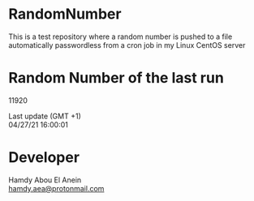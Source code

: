 # RandomNumber    
This is a test repository where a random number is pushed to a file automatically passwordless from a cron job in my Linux CentOS server    
# Random Number of the last run   
11920
      
Last update (GMT +1)    
04/27/21 16:00:01
# Developer    
Hamdy Abou El Anein   
hamdy.aea@protonmail.com
